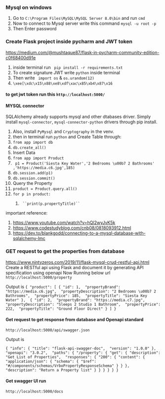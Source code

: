 ### Mysql on windows
1. Go to ``C:\Program Files\MySQL\MySQL Server 8.0\bin``
and run `cmd`
2. Now to connect to Mysql server write this command ``mysql -u root -p``
3. Then Enter password

### Create Flask project inside pycharm and JWT token
https://medium.com/@mushtaque87/flask-in-pycharm-community-edition-c0f68400d91e
1. inside terminal run `` pip install -r requirements.txt``
2. To create signature JWT write ``python`` inside terminal
3. Then write `` import os`` & ``os.urandom(12)``
4. ``\xee[\xdc\x15\x88\xe8\xdf\xac\x85\xb4\x87\x16``

#### to get jwt token run this ``http://localhost:5000/``

#### MYSQL connector 
SQLAlchemy already supports mysql and other dtabases driver.
Simply install ``mysql-connector``, ``mysql-connector-python`` drivers
through pip install.
1. Also, install ``PyMysql`` and ``Cryptography`` in the venv.
2. then in terminal run ``python`` and Create Table through:
3. ```from app import db```
4. ```db.create_all()```
5. Insert Data
6. ``from app import Product``
7. `` p1 = Product('Siesta Key Water','2 Bedrooms \u00b7 2 Bathrooms'
,'https://media.c6.jpg',185)``
8. `db.session.add(p1)`
9. ``db.session.commit()``
10. Query the Property
11. ``product = Product.query.all()``
12. ``for p in product:``
    1.      ``print(p.propertyTitle)`` 

important reference: 
1. https://www.youtube.com/watch?v=hQl2wyJvK5k
2. https://www.codestudyblog.com/cnb08/0818093912.html
3. https://dev.to/blankgodd/connecting-to-a-mysql-database-with-sqlalchemy-lmc


### GET request to get the properties from database
https://www.nintyzeros.com/2019/11/flask-mysql-crud-restful-api.html
Create a RESTful api using Flask and document it by generating API specification using openapi
Now Running below url
``http://localhost:5000/property``

Output is 
``{
  "product": [
    {
      "id": 1, 
      "propertyBrand": "https://media.c6.jpg", 
      "propertyDescription": "2 Bedrooms \u00b7 2 Bathrooms", 
      "propertyPrice": 185, 
      "propertyTitle": "Siesta Key Water"
    }, 
    {
      "id": 2, 
      "propertyBrand": "https://media.c7.jpg", 
      "propertyDescription": "Sleeps 2 Studio 1 Bathroom", 
      "propertyPrice": 222, 
      "propertyTitle": "Ground Floor Direct"
    }
  ]
}``

#### Get request to get response from database and Openapi standard

``http://localhost:5000/api/swagger.json``

Output is 

``{
  "info": {
    "title": "flask-api-swagger-doc", 
    "version": "1.0.0"
  }, 
  "openapi": "3.0.2", 
  "paths": {
    "/property": {
      "get": {
        "description": "Get List of Properties", 
        "responses": {
          "200": {
            "content": {
              "application/json": {
                "schema": {
                  "$ref": "#/components/schemas/VrboPropertyResponseSchema"
                }
              }
            }, 
            "description": "Return a Property list"
          }
        }
      }
    }
  }
}``


#### Get swagger UI run 

``http://localhost:5000/docs``


